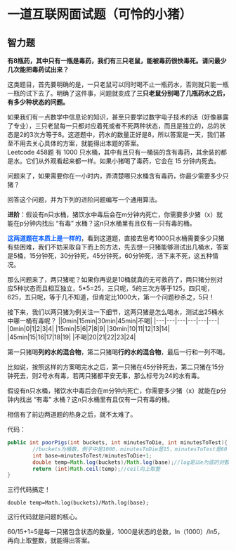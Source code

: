 # 一道互联网面试题（可怜的小猪）

## 智力题
**有8瓶药，其中只有一瓶是毒药，我们有三只老鼠，能被毒药很快毒死。请问最少几次能把毒药试出来？**

这类题目，首先要明确的是，一只老鼠可以同时喝不止一瓶药水，否则就只能一瓶一瓶的试下去了。明确了这件事，问题就变成了**三只老鼠分别喝了几瓶药水之后，有多少种状态的问题。**

如果我们有一点数学中信息论的知识，甚至只要学过数字电子技术的话（好像暴露了专业），三只老鼠每一只都对应着死或者不死两种状态，而且是独立的，总的状态是2的3次方等于8。这道题中，药水的数量正好是8，所以答案是一天，我们甚至不用去关心具体的方案，就能得出本题的答案。
<br>
Leetcode 458题
有 1000 只水桶，其中有且只有一桶装的含有毒药，其余装的都是水。它们从外观看起来都一样。如果小猪喝了毒药，它会在 15 分钟内死去。

问题来了，如果需要你在一小时内，弄清楚哪只水桶含有毒药，你最少需要多少只猪？

回答这个问题，并为下列的进阶问题编写一个通用算法。

**进阶**：假设有n只水桶，猪饮水中毒后会在m分钟内死亡，你需要多少猪（x）就能在p分钟内找出 “有毒” 水桶？这n只水桶里有且仅有一只有毒的桶。

<font color=#0059ff><b>这两道题在本质上是一样的</b></font>，看到这道题，直接去思考1000只水桶需要多少只猪有些困难，我们不妨采取自下而上的方法，先去想一只猪能够测试出几桶水，答案是5桶，15分钟死，30分钟死，45分钟死，60分钟死，活下来不死，这五种情况。

那么问题来了，两只猪呢？如果你再说是10桶就真的无可救药了，两只猪分别对应5种状态而且相互独立，5*5=25，三只呢，5的三次方等于125，四只呢，625，五只呢，等于几不知道，但肯定比1000大，第一个问题秒杀之，5只！

接下来，我们以两只猪为例关注一下细节，这两只猪是怎么喝水，测试出25桶水中哪一桶有毒呢？
||0min|15min|30min|45min|不喝|
|---|---|---|---|---|---|
|0min|0|1|2|3|4|
|15min|5|6|7|8|9|
|30min|10|11|12|13|14|
|45min|15|16|17|18|19|
|不喝|20|21|22|23|24|

第一只猪喝**列的水的混合物**，第二只猪喝**行的水的混合物**，最后一行和一列不喝。

比如说，按照这样的方案喝完水之后，第一只猪在45分钟死去，第二只猪在15分钟死去，则2号水有毒，若两只猪都平安无事，那么标号为24的水有毒。

假设有n只水桶，猪饮水中毒后会在m分钟内死亡，你需要多少猪（x）就能在p分钟内找出 “有毒” 水桶？这n只水桶里有且仅有一只有毒的桶。

相信有了前边两道题的热身之后，就不太难了。

代码：
```java
public int poorPigs(int buckets, int minutesToDie, int minutesToTest){
        //buckets为桶数，例子中是1000，minutesToDie是15，minutesToTest是60
        int base=minutesToTest/minutesToDie+1;
        double temp=Math.log(buckets)/Math.log(base);//log是以e为底的对数
        return (int)Math.ceil(temp);//ceil向上取整
}
```
三行代码搞定！

`double temp=Math.log(buckets)/Math.log(base);`

这行代码就是问题的核心。

60/15+1=5是每一只猪包含状态的数量，1000是状态的总数，ln（1000）/ln5，再向上取整数，就能得出答案。